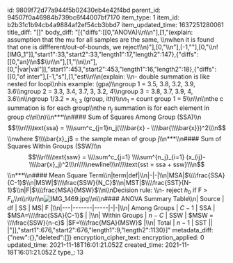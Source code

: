 id: 9809f72d77a944f5b02430eb4e42f4bd
parent_id: 94507f0a46984b739bc6f44007bf7170
item_type: 1
item_id: b2b31c1b94cb4a9884af2ef54cb3bbd7
item_updated_time: 1637251280061
title_diff: "[]"
body_diff: "[{\"diffs\":[[0,\"ANOVA)\\\n\\\n\"],[1,\"(explain: assumption that the mu for all samples are the same, \\\nwhen it is found that one is diffferent/out-of-bounds, we reject\\\n)\"],[0,\"\\\n\"],[-1,\"\"],[0,\"\\\n![IMG_1\"]],\"start1\":33,\"start2\":33,\"length1\":17,\"length2\":147},{\"diffs\":[[0,\"an}\\\n$$\\\n\\\n\"],[1,\"\\\n\\\n\"],[0,\"|var|val\"]],\"start1\":453,\"start2\":453,\"length1\":16,\"length2\":18},{\"diffs\":[[0,\"of inter\"],[-1,\"s\"],[1,\"est\\\n\\\n(explain: \\\n- double summation is like nested for loop\\\nhis example: (gpa)\\\ngroup 1 = 3.5, 3.8, 3.2, 3.9, 3.6\\\ngroup 2 = 3.3, 3.4, 3.7, 3, 3.2, 4\\\ngroup 3 = 3.8, 3.7, 3.9, 4, 3.6\\\n\\\ngroup 1/3.2 = $x_{1, 3}$ (group, ith)\\\n$n_1$ = count group 1 = 5\\\n\\\n\\\nthe c summation is for each group\\\nthe $n_j$ summation is for each element in group c\\\n\\\n)\\\n***\\\n#### Sum of Squares Among Group (SSA)\\\n$$\\\n\\\\text{ssa} = \\\\sum^c_{j=1}n_j(\\\\bar{x} - \\\\bar{\\\\bar{x}})^2\\\n$$\\\nwhere $\\\\bar{x}_j$ = the sample mean of group j\\\n***\\\n#### Sum of Squares Within Groups (SSW)\\\n$$\\\n\\\\text{ssw} = \\\\sum^c_{j=1} \\\\sum^{n_j}_{i=1} (x_{ij}- \\\\bar{x}_j)^2\\\n\\\\\newline\\\n\\\\text{sst = ssa + ssw}\\\n$$\\\n***\\\n#### Mean Square Term\\\n|term|def|\\\n|-|-|\\\n|MSA|$\\\\frac{SSA}{C-1}$\\\n|MSW|$\\\\frac{SSW}{N_C}$\\\n|MST|$\\\\frac{SST}{N-1}$\\\n|F|$\\\\frac{MSA}{MSW}$\\\n\\\nDecision rule: \\\n- reject $h_0$ if F > $F_u$\\\n\\\n\\\n\\\n![IMG_1469.jpg](:/47556f5e58a74484acac896ccc7f8535)\\\n\\\n#### ANOVA Summary Table\\\n| Source        | df    | SS  | MS| F  |\\\n|---|-------|-----|-|-|\\\n| Among Groups | $C-1$ | SSA | $MSA=\\\\frac{SSA}{C-1}$   | |\\\n| Within Groups | $n-C$ | SSW | $MSW = \\\\frac{SSW}{n-c}$ |$F=\\\\frac{MSA}{MSW}$ |\\\n| Total | $n-1$ | SST ||   |\"]],\"start1\":676,\"start2\":676,\"length1\":9,\"length2\":1130}]"
metadata_diff: {"new":{},"deleted":[]}
encryption_cipher_text: 
encryption_applied: 0
updated_time: 2021-11-18T16:01:21.052Z
created_time: 2021-11-18T16:01:21.052Z
type_: 13